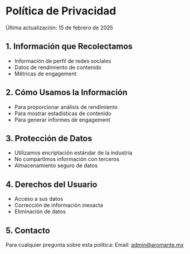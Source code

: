 # Política de Privacidad

Última actualización: 15 de febrero de 2025

## 1. Información que Recolectamos
- Información de perfil de redes sociales
- Datos de rendimiento de contenido
- Métricas de engagement

## 2. Cómo Usamos la Información
- Para proporcionar análisis de rendimiento
- Para mostrar estadísticas de contenido
- Para generar informes de engagement

## 3. Protección de Datos
- Utilizamos encriptación estándar de la industria
- No compartimos información con terceros
- Almacenamiento seguro de datos

## 4. Derechos del Usuario
- Acceso a sus datos
- Corrección de información inexacta
- Eliminación de datos

## 5. Contacto
Para cualquier pregunta sobre esta política:
Email: admin@aromante.mx

